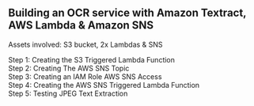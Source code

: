 ## Building an OCR service with Amazon Textract, AWS Lambda & Amazon SNS

<p>Assets involved: S3 bucket, 2x Lambdas & SNS

<p>Step 1: Creating the S3 Triggered Lambda Function
<br>Step 2: Creating The AWS SNS Topic
<br>Step 3: Creating an IAM Role AWS SNS Access
<br>Step 4: Creating the AWS SNS Triggered Lambda Function
<br>Step 5: Testing JPEG Text Extraction

